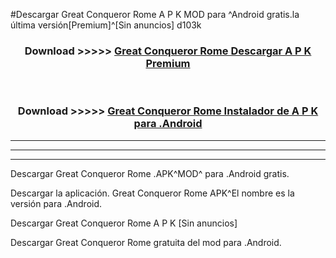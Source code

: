 #Descargar Great Conqueror Rome  A P K MOD para ^Android gratis.la última versión[Premium]^[Sin anuncios] d103k



<div align="center">
<h3>Download >>>>> <a href="https://es-web.web.app/?es= ${title}">Great Conqueror Rome  Descargar A P K Premium</a></h3><br>

<h3>Download >>>>> <a href="https://es-web.web.app/?es= ${title}">Great Conqueror Rome  Instalador de A P K para .Android</a></h3>
</div>


----------------------------------------------------------

----------------------------------------------------------

----------------------------------------------------------

Descargar Great Conqueror Rome  .APK^MOD^ para .Android gratis.

Descargar la aplicación. Great Conqueror Rome  APK^El nombre es la versión para .Android.

Descargar Great Conqueror Rome  A P K [Sin anuncios]

Descargar Great Conqueror Rome  gratuita del mod para .Android.